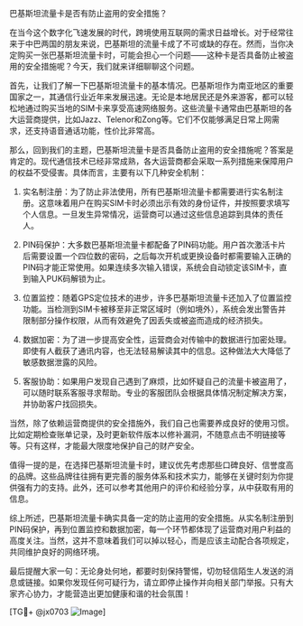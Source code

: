 巴基斯坦流量卡是否有防止盗用的安全措施？

在当今这个数字化飞速发展的时代，跨境使用互联网的需求日益增长。对于经常往来于中巴两国的朋友来说，巴基斯坦的流量卡成了不可或缺的存在。然而，当你决定购买一张巴基斯坦流量卡时，可能会担心一个问题——这种卡是否具备防止被盗用的安全措施呢？今天，我们就来详细聊聊这个问题。

首先，让我们了解一下巴基斯坦流量卡的基本情况。巴基斯坦作为南亚地区的重要国家之一，其通信行业近年来发展迅速。无论是本地居民还是外来游客，都可以轻松地通过购买当地的SIM卡来享受高速网络服务。这些流量卡通常由巴基斯坦的各大运营商提供，比如Jazz、Telenor和Zong等。它们不仅能够满足日常上网需求，还支持语音通话功能，性价比非常高。

那么，回到我们的主题，巴基斯坦流量卡是否具备防止盗用的安全措施呢？答案是肯定的。现代通信技术已经非常成熟，各大运营商都会采取一系列措施来保障用户的权益不受侵害。具体而言，主要有以下几种安全机制：

1. 实名制注册：为了防止非法使用，所有巴基斯坦流量卡都需要进行实名制注册。这意味着用户在购买SIM卡时必须出示有效的身份证件，并按照要求填写个人信息。一旦发生异常情况，运营商可以通过这些信息追踪到具体的责任人。

2. PIN码保护：大多数巴基斯坦流量卡都配备了PIN码功能。用户首次激活卡片后需要设置一个四位数的密码，之后每次开机或更换设备时都需要输入正确的PIN码才能正常使用。如果连续多次输入错误，系统会自动锁定该SIM卡，直到输入PUK码解锁为止。

3. 位置监控：随着GPS定位技术的进步，许多巴基斯坦流量卡还加入了位置监控功能。当检测到SIM卡被移至非正常区域时（例如境外），系统会发出警告并限制部分操作权限，从而有效避免了因丢失或被盗而造成的经济损失。

4. 数据加密：为了进一步提高安全性，运营商会对传输中的数据进行加密处理。即使有人截获了通讯内容，也无法轻易解读其中的信息。这种做法大大降低了敏感数据泄露的风险。

5. 客服协助：如果用户发现自己遇到了麻烦，比如怀疑自己的流量卡被盗用了，可以随时联系客服寻求帮助。专业的客服团队会根据具体情况制定解决方案，并协助客户找回损失。

当然，除了依赖运营商提供的安全措施外，我们自己也需要养成良好的使用习惯。比如定期检查账单记录，及时更新软件版本以修补漏洞，不随意点击不明链接等等。只有这样，才能最大限度地保护自己的财产安全。

值得一提的是，在选择巴基斯坦流量卡时，建议优先考虑那些口碑良好、信誉度高的品牌。这些品牌往往拥有更完善的服务体系和技术实力，能够在关键时刻为你提供强有力的支持。此外，还可以参考其他用户的评价和经验分享，从中获取有用的信息。

综上所述，巴基斯坦流量卡确实具备一定的防止盗用的安全措施。从实名制注册到PIN码保护，再到位置监控和数据加密，每一个环节都体现了运营商对用户利益的高度关注。当然，这并不意味着我们可以掉以轻心，而是应该主动配合各项规定，共同维护良好的网络环境。

最后提醒大家一句：无论身处何地，都要时刻保持警惕，切勿轻信陌生人发送的消息或链接。如果你发现任何可疑行为，请立即停止操作并向相关部门举报。只有大家齐心协力，才能营造出更加健康和谐的社会氛围！

[TG💪+ @jx0703 ![Image](https://github.com/user-attachments/assets/dbca1d08-cadb-493c-b0ec-ad6f7a83f270)]